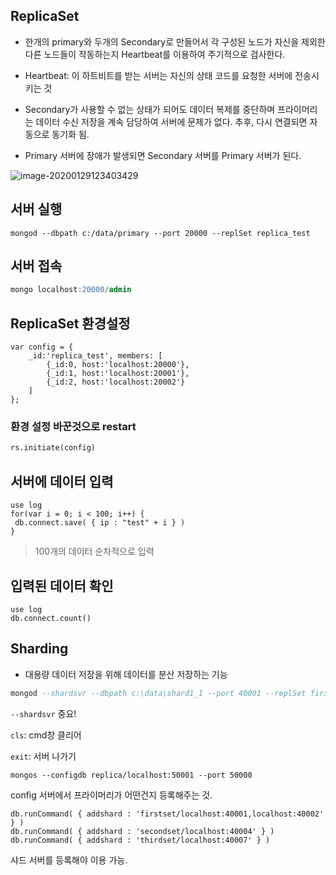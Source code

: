 ## ReplicaSet

- 한개의 primary와 두개의 Secondary로 만들어서 각 구성된 노드가 자신을 제외한 다른 노드들이 작동하는지 Heartbeat를 이용하여 주기적으로 검사한다. 

- Heartbeat: 이 하트비트를 받는 서버는 자신의 상태 코드를 요청한 서버에 전송시키는 것

- Secondary가 사용할 수 없는 상태가 되어도 데이터 복제를 중단하며 프라이머리는 데이터 수신 저장을 계속 담당하여 서버에 문제가 없다. 추후, 다시 연결되면 자동으로 동기화 됨.

- Primary 서버에 장애가 발생되면 Secondary 서버를 Primary 서버가 된다.

  

![image-20200129123403429](C:\Users\ai9198\AppData\Roaming\Typora\typora-user-images\image-20200129123403429.png)





## 서버 실행

```
mongod --dbpath c:/data/primary --port 20000 --replSet replica_test
```



## 서버 접속

```sQL
mongo localhost:20000/admin
```



## ReplicaSet 환경설정

```mariadb
var config = {
	_id:'replica_test', members: [
		{_id:0, host:'localhost:20000'},
		{_id:1, host:'localhost:20001'},
		{_id:2, host:'localhost:20002'}
	]
};
```



### 환경 설정 바꾼것으로 restart

```sql
rs.initiate(config)
```



## 서버에 데이터 입력

```
use log
for(var i = 0; i < 100; i++) {
 db.connect.save( { ip : "test" + i } )
}
```

> 100개의 데이터 순차적으로 입력





## 입력된 데이터 확인

```
use log
db.connect.count()
```







## Sharding

- 대용량 데이터 저장을 위해 데이터를 분산 저장하는 기능

  

```sql
mongod --shardsvr --dbpath c:\data\shard1_1 --port 40001 --replSet firstset
```

`--shardsvr` 중요!



`cls`: cmd창 클리어

`exit`: 서버 나가기



```
mongos --configdb replica/localhost:50001 --port 50000
```

config 서버에서 프라이머리가 어떤건지 등록해주는 것. 



```
db.runCommand( { addshard : 'firstset/localhost:40001,localhost:40002' } )
db.runCommand( { addshard : 'secondset/localhost:40004' } )
db.runCommand( { addshard : 'thirdset/localhost:40007' } )
```

샤드 서버를 등록해야 이용 가능.





